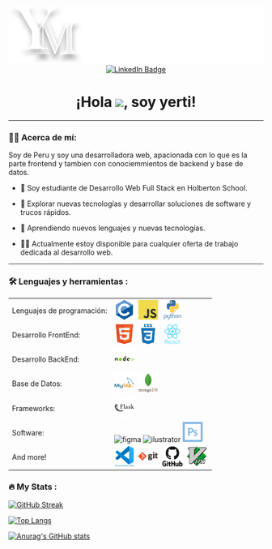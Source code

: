 <div id="header" align="center">
  <img src="./images/logo_white.svg" width="622"/>
  
  <div id="badges">
    <a href="https://www.linkedin.com/in/yerti/">
      <img src="https://img.shields.io/badge/LinkedIn-blue?style=for-the-badge&logo=linkedin&logoColor=white" alt="LinkedIn Badge"/>
    </a>
  </div>
  <h1>
    ¡Hola <img src="https://media.giphy.com/media/hvRJCLFzcasrR4ia7z/giphy.gif" width="30px"/>, soy yerti!
  </h1>
</div>

---

### :man_technologist: Acerca de mí:

Soy de Peru y soy una desarrolladora web, apacionada con lo que es la parte frontend y tambien con conociemmientos de backend y base de datos.

- :memo: Soy estudiante de Desarrollo Web Full Stack en Holberton School.

- :monocle_face: Explorar nuevas tecnologías y desarrollar soluciones de software y trucos rápidos.

- :seedling: Aprendiendo nuevos lenguajes y nuevas tecnologías.

- :technologist: Actualmente estoy disponible para cualquier oferta de trabajo dedicada al desarrollo web.

---

### :hammer_and_wrench: Lenguajes y herramientas :

<table>
  <tr>
    <td>Lenguajes de programación:</td>
    <td>
      <img src="https://github.com/devicons/devicon/blob/master/icons/c/c-original.svg" title="C" alt="C" width="40" height="40"/>&nbsp;
      <img src="https://github.com/devicons/devicon/blob/master/icons/javascript/javascript-original.svg" title="JavaScript" alt="JavaScript" width="40" height="40"/>&nbsp;
      <img src="https://github.com/devicons/devicon/blob/master/icons/python/python-original-wordmark.svg" title="" **alt="" width="40" height="40"/>&nbsp;
    </td>
  </tr>
  <tr>
    <td>Desarrollo FrontEnd:</td>
    <td>
      <img src="https://github.com/devicons/devicon/blob/master/icons/html5/html5-original.svg" title="HTML5" alt="HTML" width="40" height="40"/>&nbsp;
      <img src="https://github.com/devicons/devicon/blob/master/icons/css3/css3-plain-wordmark.svg"  title="CSS3" alt="CSS" width="40" height="40"/>&nbsp;
      <img src="https://github.com/devicons/devicon/blob/master/icons/react/react-original-wordmark.svg" title="React" alt="React" width="40" height="40"/>&nbsp;
    </td>
  </tr>
  <tr>
    <td>Desarrollo BackEnd:</td>
    <td>
      <img src="https://github.com/devicons/devicon/blob/master/icons/nodejs/nodejs-original-wordmark.svg" title="NodeJS" alt="NodeJS" width="40" height="40"/>&nbsp;
    </td>
  </tr>
  <tr>
    <td>Base de Datos:</td>
    <td>
      <img src="https://github.com/devicons/devicon/blob/master/icons/mysql/mysql-original-wordmark.svg" title="MySQL"  alt="MySQL" width="40" height="40"/>&nbsp;
      <img src="https://github.com/devicons/devicon/blob/master/icons/mongodb/mongodb-original-wordmark.svg" title="" **alt="" width="40" height="40"/>&nbsp;
    </td>
  </tr>
  <tr>
    <td>Frameworks:</td>
    <td>
      <img src="https://github.com/devicons/devicon/blob/master/icons/flask/flask-original-wordmark.svg" title="" **alt="" width="40" height="40"/>&nbsp;
    </td>
  </tr>
  <tr>
    <td>Software:</td>
    <td>
      <img src="https://www.vectorlogo.zone/logos/figma/figma-icon.svg" alt="figma" width="40" height="40"/>
      <img src="https://i.pinimg.com/564x/bb/2d/c7/bb2dc713e266dca0e35b12a55166f46c.jpg" alt="ilustrator" width="40" height="40"/>
      <img src="https://raw.githubusercontent.com/devicons/devicon/master/icons/photoshop/photoshop-line.svg" alt="photoshop" width="40" height="40"/>
    </td>
  </tr>
  <tr>
    <td>And more!</td>
    <td>
      <img src="https://github.com/devicons/devicon/blob/master/icons/vscode/vscode-original-wordmark.svg" title="" **alt="" width="40" height="40"/>&nbsp;
      <img src="https://github.com/devicons/devicon/blob/master/icons/git/git-original-wordmark.svg" title="Git" **alt="Git" width="40" height="40"/>&nbsp;
      <img src="https://github.com/devicons/devicon/blob/master/icons/github/github-original-wordmark.svg" title="" **alt="" width="40" height="40"/>&nbsp;
      <img src="https://github.com/devicons/devicon/blob/master/icons/vim/vim-original.svg" title="" **alt="" width="40" height="40"/>&nbsp;
    </td>
  </tr>
</table>

### :fire: My Stats :

[![GitHub Streak](http://github-readme-streak-stats.herokuapp.com?user=yerti&theme=cobalt)](https://git.io/streak-stats)

[![Top Langs](https://github-readme-stats.vercel.app/api/top-langs/?username=yerti&layout=compact&theme=cobalt)](https://github.com/anuraghazra/github-readme-stats)

[![Anurag's GitHub stats](https://github-readme-stats.vercel.app/api?username=yerti&show_icons=true&theme=cobalt)](https://github.com/anuraghazra/github-readme-stats)
